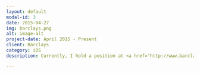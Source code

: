 ```yaml
---
layout: default
modal-id: 3
date: 2015-04-27
img: barclays.png
alt: image-alt
project-date: April 2015 - Present
client: Barclays
category: iOS
description: Currently, I hold a position at <a href="http://www.barclays.com/" target="_blank" rel="nofollow">Barclays</a> as an iOS Developer in Dallas, TX. <br> iOS Projects: <br> (<a href="https://www.flickr.com/gp/136463048@N06/7fKax6" target="_blank" rel="nofollow">ABSA Payments</a>)

---
```

